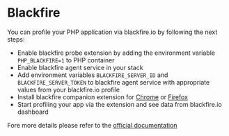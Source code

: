 # Blackfire

You can profile your PHP application via blackfire.io by following the next steps:

* Enable blackfire probe extension by adding the environment variable `PHP_BLACKFIRE=1` to PHP container
* Enable blackfire agent service in your stack
* Add environment variables `BLACKFIRE_SERVER_ID` and `BLACKFIRE_SERVER_TOKEN` to blackfire agent service with appropriate values from your blackfire.io profile
* Install blackfire companion extension for [Chrome](https://blackfire.io/docs/integrations/chrome) or [Firefox](https://blackfire.io/docs/integrations/firefox)
* Start profiling your app via the extension and see data from blackfire.io dashboard

Fore more details please refer to the [official documentation](https://blackfire.io/docs/introduction)
